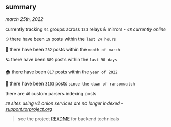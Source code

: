 
## summary
_march 25th, 2022_

currently tracking `94` groups across `133` relays & mirrors - _`48` currently online_

⏲ there have been `19` posts within the `last 24 hours`

🦈 there have been `262` posts within the `month of march`

🪐 there have been `889` posts within the `last 90 days`

🏚 there have been `817` posts within the `year of 2022`

🦕 there have been `3103` posts `since the dawn of ransomwatch`

there are `46` custom parsers indexing posts

_`20` sites using v2 onion services are no longer indexed - [support.torproject.org](https://support.torproject.org/onionservices/v2-deprecation/)_

> see the project [README](https://github.com/thetanz/ransomwatch#ransomwatch--) for backend technicals
